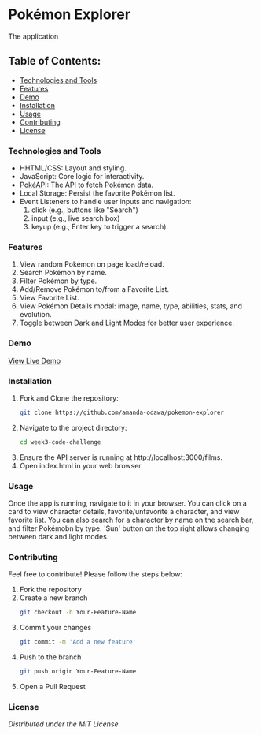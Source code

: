 # Pokémon Explorer
The application

## Table of Contents:
- [Technologies and Tools](#technologies-and-tools)
- [Features](#features)
- [Demo](#demo)
- [Installation](#installation)
- [Usage](#usage)
- [Contributing](#contributing)
- [License](#license)

### Technologies and Tools
- HHTML/CSS: Layout and styling.
- JavaScript: Core logic for interactivity.
- [PokéAPI](https://pokeapi.co/): The API to fetch Pokémon data.
- Local Storage: Persist the favorite Pokémon list.
- Event Listeners to handle user inputs and navigation:
    1. click (e.g., buttons like "Search")
    2. input (e.g., live search box)
    3. keyup (e.g., Enter key to trigger a search).

### Features
1. View random Pokémon on page load/reload.
2. Search Pokémon by name.
3. Filter Pokémon by type.
4. Add/Remove Pokémon to/from a Favorite List.
5. View Favorite List.
6. View Pokémon Details modal: image, name, type, abilities, stats, and evolution.
7. Toggle between Dark and Light Modes for better user experience.

### Demo
[View Live Demo](https://amanda-odawa.github.io/pokemon-explorer/)

### Installation
1. Fork and Clone the repository:
    ```bash
    git clone https://github.com/amanda-odawa/pokemon-explorer
    ```
2. Navigate to the project directory:
    ```bash
    cd week3-code-challenge
    ```
3. Ensure the API server is running at http://localhost:3000/films.
4. Open index.html in your web browser.

### Usage
Once the app is running, navigate to it in your browser. 
You can click on a card to view character details, favorite/unfavorite a character, and view favorite list. 
You can also search for a character by name on the search bar, and filter Pokémobn by type. 'Sun' button on the top right allows changing between dark and light modes.

### Contributing
Feel free to contribute! Please follow the steps below:
1. Fork the repository
2. Create a new branch
   ```bash
   git checkout -b Your-Feature-Name
    ```
3. Commit your changes
    ```bash
    git commit -m 'Add a new feature'
    ```
4. Push to the branch
    ```bash
    git push origin Your-Feature-Name
    ```
5. Open a Pull Request

### License
*Distributed under the MIT License.*